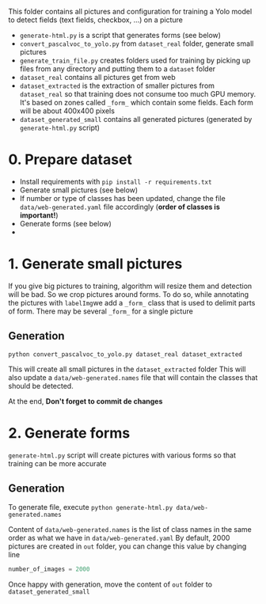 This folder contains all pictures and configuration for training a Yolo model to detect fields (text fields, checkbox, ...) on a picture

- `generate-html.py` is a script that generates forms (see below)
- `convert_pascalvoc_to_yolo.py` from `dataset_real` folder, generate small pictures
- `generate_train_file.py` creates folders used for training by picking up files from any directory and putting them to a `dataset` folder
- `dataset_real` contains all pictures get from web 
- `dataset_extracted` is the extraction of smaller pictures from `dataset_real` so that training does not consume too much GPU memory. It's based on zones called `_form_` which contain some fields. Each form will be about 400x400 pixels
- `dataset_generated_small` contains all generated pictures (generated by `generate-html.py` script)

# 0. Prepare dataset #

- Install requirements with `pip install -r requirements.txt`
- Generate small pictures (see below)
- If number or type of classes has been updated, change the file `data/web-generated.yaml` file accordingly (**order of classes is important!**)
- Generate forms (see below)
- 

# 1. Generate small pictures #

If you give big pictures to training, algorithm will resize them and detection will be bad. So we crop pictures around forms. To do so, while annotating the pictures with `labelImg`we add a `_form_` class that is used to delimit parts of form.
There may be several `_form_` for a single picture

## Generation ##

`python convert_pascalvoc_to_yolo.py dataset_real dataset_extracted`

This will create all small pictures in the `dataset_extracted` folder
This will also update a `data/web-generated.names` file that will contain the classes that should be detected. 

At the end, **Don't forget to commit de changes**


# 2. Generate forms #

`generate-html.py` script will create pictures with various forms so that training can be more accurate

## Generation ##

To generate file, execute `python generate-html.py data/web-generated.names`

Content of `data/web-generated.names` is the list of class names in the same order as what we have in `data/web-generated.yaml`
By default, 2000 pictures are created in `out` folder, you can change this value by changing line

```python
number_of_images = 2000
```
Once happy with generation, move the content of `out` folder to `dataset_generated_small`
